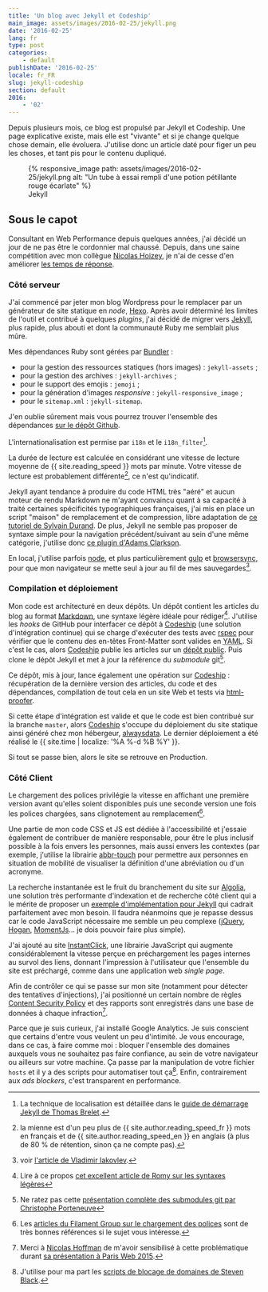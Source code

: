 ```yaml
---
title: 'Un blog avec Jekyll et Codeship'
main_image: assets/images/2016-02-25/jekyll.png
date: '2016-02-25'
lang: fr
type: post
categories:
    - default
publishDate: '2016-02-25'
locale: fr_FR
slug: jekyll-codeship
section: default
2016:
    - '02'
---
```


Depuis plusieurs mois, ce blog est propulsé par Jekyll et Codeship. Une page explicative existe, mais elle est "vivante" et si je change quelque chose demain, elle évoluera. J'utilise donc un article daté pour figer un peu les choses, et tant pis pour le contenu dupliqué.

<!--more-->

<figure>
      {% responsive_image path: assets/images/2016-02-25/jekyll.png alt: "Un tube à essai rempli d'une potion pétillante rouge écarlate" %}
  <figcaption>Jekyll</figcaption>
</figure>

## Sous le capot

Consultant en Web Performance depuis quelques années, j'ai décidé un jour de ne pas être le cordonnier mal chaussé. Depuis, dans une saine compétition avec mon collègue [Nicolas Hoizey](http://nicolas-hoizey.com/), je n'ai de cesse d'en améliorer [les temps de réponse](http://www.webpagetest.org/testlog.php?days=365&filter=borisschapira.com&all=on "Tests de performance WebPageTest lancés sur ce site").

### Côté serveur

J'ai commencé par jeter mon blog Wordpress pour le remplacer par un générateur de site statique en <em lang="en">node</em>, [Hexo](https://github.com/hexojs/hexo). Après avoir déterminé les limites de l'outil et contribué à quelques <em lang="en">plugins</em>, j'ai décidé de migrer vers [Jekyll](https://jekyllrb.com/), plus rapide, plus abouti et dont la communauté Ruby me semblait plus mûre.

Mes dépendances Ruby sont gérées par [Bundler](http://bundler.io/) :

* pour la gestion des ressources statiques (hors images) : `jekyll-assets` ;
* pour la gestion des archives : `jekyll-archives` ;
* pour le support des emojis : `jemoji` ;
* pour la génération d'images <em lang="en">responsive</em> : `jekyll-responsive_image` ;
* pour le `sitemap.xml` : `jekyll-sitemap`.

J'en oublie sûrement mais vous pourrez trouver l'ensemble des dépendances [sur le dépôt Github](https://github.com/borisschapira/jekyll/blob/master/Gemfile "Squelette Jekyll de BorisSchapira.com").

L'internationalisation est permise par `i18n` et le `i18n_filter`[^2].

[^2]: La technique de localisation est détaillée dans le [guide de démarrage Jekyll de Thomas Brelet](http://www.toam.fr/20-05-2013-guide-demarrage-jekyll/#localiser-jekyll).

La durée de lecture est calculée en considérant une vitesse de lecture moyenne de {{ site.reading_speed }} mots par minute. Votre vitesse de lecture est probablement différente[^rs], ce n'est qu'indicatif.

[^rs]: la mienne est d'un peu plus de {{ site.author.reading_speed_fr }} mots en français et de {{ site.author.reading_speed_en }} en anglais (à plus de 80 % de rétention, sinon ça ne compte pas).

Jekyll ayant tendance à produire du code HTML très "aéré" et aucun moteur de rendu Markdown ne m'ayant convaincu quant à sa capacité à traité certaines spécificités typographiques françaises, j'ai mis en place un script "maison" de remplacement et de compression, libre adaptation de [ce tutoriel de Sylvain Durand](https://www.sylvaindurand.org/ameliorer-la-typographie-avec-jekyll/ "Améliorer la typographie avec Jekyll"). De plus, Jekyll ne semble pas proposer de syntaxe simple pour la navigation précédent/suivant au sein d'une même catégorie, j'utilise donc [ce plugin d'Adams Clarkson](http://ajclarkson.co.uk/blog/jekyll-category-post-navigation/ "Jekyll Post Navigation Within a Category").

En local, j'utilise parfois [node](https://nodejs.org/), et plus particulièrement [gulp](http://gulpjs.com/) et [browsersync](http://www.browsersync.io/), pour que mon navigateur se mette seul à jour au fil de mes sauvegardes[^5].

[^5]: voir [l'article de Vladimir Iakovlev](https://nvbn.github.io/2015/06/19/jekyll-browsersync/ "Add live reloading to Jekyll with Gulp and Browsersync").

### Compilation et déploiement

Mon code est architecturé en deux dépôts. Un dépôt contient les articles du blog au format [Markdown](https://fr.wikipedia.org/wiki/Markdown), une syntaxe légère idéale pour rédiger[^3]. J'utilise les <em lang="en">hooks</em> de GitHub pour interfacer ce dépôt à [Codeship](https://codeship.com/) (une solution d'intégration continue) qui se charge d'exécuter des tests avec [rspec](http://rspec.info/) pour vérifier que le contenu des en-têtes Front-Matter sont valides en <abbr lang="en" title="YAML Ain't Markup Language">YAML</abbr>. Si c'est le cas, alors [Codeship](https://codeship.com/) publie les articles sur un [dépôt public](https://github.com/borisschapira/blog). Puis clone le dépôt Jekyll et met à jour la référence du <em lang="en">submodule</em> git[^4].

Ce dépôt, mis à jour, lance également une opération sur [Codeship](https://codeship.com/) : récupération de la dernière version des articles, du code et des dépendances, compilation de tout cela en un site Web et tests via [html-proofer](https://github.com/gjtorikian/html-proofer).

Si cette étape d'intégration est valide et que le code est bien contribué sur la branche `master`, alors [Codeship](https://codeship.com/) s'occupe du déploiement du site statique ainsi généré chez mon hébergeur, <a href="https://www.alwaysdata.com/">alwaysdata</a>. Le dernier déploiement a été réalisé le {{ site.time | localize: '%A %-d %B %Y' }}.

[^3]: Lire à ce propos [cet excellent article de Romy sur les syntaxes légères](http://romy.tetue.net/syntaxes-legeres-pour-rediger)

[^4]: Ne ratez pas cette [présentation complète des submodules git par Christophe Porteneuve](http://www.git-attitude.fr/2014/12/31/git-submodules/)

Si tout se passe bien, alors le site se retrouve en Production.

### Côté Client

Le chargement des polices privilégie la vitesse en affichant une première version avant qu'elles soient disponibles puis une seconde version une fois les polices chargées, sans clignotement au remplacement[^font].

[^font]: Les [articles du Filament Group sur le chargement des polices](https://www.filamentgroup.com/lab/font-events.html) sont de très bonnes références si le sujet vous intéresse.

Une partie de mon code CSS et JS est dédiée à l'accessibilité et j'essaie également de contribuer de manière responsable, pour être le plus inclusif possible à la fois envers les personnes, mais aussi envers les contextes (par exemple, j'utilise la librairie [abbr-touch](http://www.growingwiththeweb.com/2014/09/making-abbr-elements-touch-accessible.html) pour permettre aux personnes en situation de mobilité de visualiser la définition d'une abréviation ou d'un acronyme.

La recherche instantanée est le fruit du branchement du site sur [Algolia](https://www.algolia.com/), une solution très performante d'indexation et de recherche côté client qui a le mérite de proposer un [exemple d'implémentation pour Jekyll](https://blog.algolia.com/instant-search-blog-documentation-jekyll-plugin/ "Add instant search to your blog or documentation using our Jekyll plugin") qui cadrait parfaitement avec mon besoin. Il faudra néanmoins que je repasse dessus car le code JavaScript nécessaire me semble un peu complexe ([jQuery](https://jquery.com/), [Hogan](http://twitter.github.io/hogan.js/), [MomentJs](http://momentjs.com/)… je dois pouvoir faire plus simple).

J'ai ajouté au site [InstantClick](http://instantclick.io/), une librairie JavaScript qui augmente considérablement la vitesse perçue en préchargement les pages internes au survol des liens, donnant l'impression à l'utilisateur que l'ensemble du site est préchargé, comme dans une application web <em lang="en">single page</em>.

Afin de contrôler ce qui se passe sur mon site (notamment pour détecter des tentatives d'injections), j'ai positionné un certain nombre de règles [Content Security Policy](https://developer.mozilla.org/fr/docs/S%C3%A9curit%C3%A9/CSP) et des rapports sont enregistrés dans une base de données à chaque infraction[^7].

[^7]: Merci à [Nicolas Hoffman](https://twitter.com/Nico3333fr) de m'avoir sensibilisé à cette problématique durant [sa présentation à Paris Web 2015](http://www.nicolas-hoffmann.net/content-security-policy-parisweb-2015/ "CSP: Content Security Policy").

Parce que je suis curieux, j'ai installé Google Analytics. Je suis conscient que certains d'entre vous veulent un peu d'intimité. Je vous encourage, dans ce cas, à faire comme moi : bloquer l'ensemble des domaines auxquels vous ne souhaitez pas faire confiance, au sein de votre navigateur ou ailleurs sur votre machine. Ça passe par la manipulation de votre fichier `hosts` et il y a des scripts pour automatiser tout ça[^6]. Enfin, contrairement aux <em lang="en">ads blockers</em>, c'est transparent en performance.

[^6]: J'utilise pour ma part les [scripts de blocage de domaines de Steven Black](https://github.com/StevenBlack/hosts).
